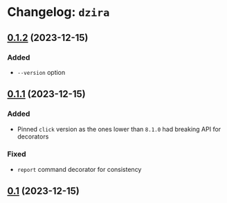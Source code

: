 # Changelog: `dzira`


## [0.1.2](https://github.com/caseneuve/dzira/releases/tag/v0.1.2) (2023-12-15)

### Added

- `--version` option


## [0.1.1](https://github.com/caseneuve/dzira/releases/tag/v0.1.1) (2023-12-15)

### Added

- Pinned `click` version as the ones lower than `8.1.0` had breaking API for decorators

### Fixed

- `report` command decorator for consistency


## [0.1](https://github.com/caseneuve/dzira/releases/tag/v0.1) (2023-12-15)
